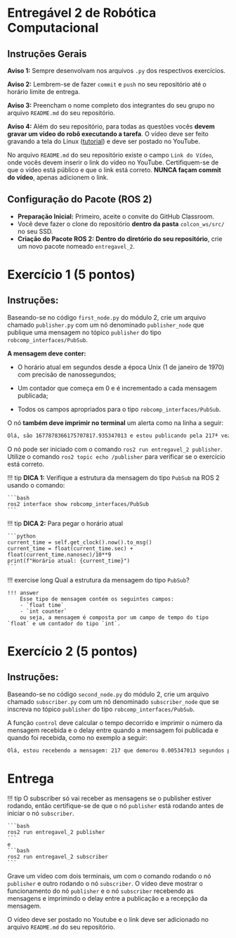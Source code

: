 # Entregável 2 de Robótica Computacional

## Instruções Gerais

**Aviso 1:** Sempre desenvolvam nos arquivos `.py` dos respectivos exercícios.

**Aviso 2:** Lembrem-se de fazer `commit` e `push` no seu repositório até o horário limite de entrega.

**Aviso 3:** Preencham o nome completo dos integrantes do seu grupo no arquivo `README.md` do seu repositório.

**Aviso 4:** Além do seu repositório, para todas as questões vocês **devem gravar um vídeo do robô executando a tarefa**. O vídeo deve ser feito gravando a tela do Linux ([tutorial](https://insper.github.io/robotica-computacional/screen_record/)) e deve ser postado no YouTube. 

No arquivo `README.md` do seu repositório existe o campo `Link do Vídeo`, onde vocês devem inserir o link do vídeo no YouTube. Certifiquem-se de que o vídeo está público e que o link está correto. **NUNCA façam commit do vídeo**, apenas adicionem o link.

## Configuração do Pacote (ROS 2)

- **Preparação Inicial:** Primeiro, aceite o convite do GitHub Classroom.
- Você deve fazer o clone do repositório **dentro da pasta** `colcon_ws/src/` no seu SSD.
- **Criação do Pacote ROS 2:** **Dentro do diretório do seu repositório**, crie um novo pacote nomeado `entregavel_2`.

# Exercício 1 (5 pontos)

## Instruções:
Baseando-se no código `first_node.py` do módulo 2, crie um arquivo chamado `publisher.py` com um nó denominado `publisher_node` que publique uma mensagem no tópico `publisher` do tipo `robcomp_interfaces/PubSub`. 

**A mensagem deve conter:**

* O horário atual em segundos desde a época Unix (1 de janeiro de 1970) com precisão de nanossegundos;

* Um contador que começa em 0 e é incrementado a cada mensagem publicada;

* Todos os campos apropriados para o tipo `robcomp_interfaces/PubSub`.

O nó **também deve imprimir no terminal** um alerta como na linha a seguir:

```bash
Olá, são 1677878366175707817.935347013 e estou publicando pela 217ª vez
```

O nó pode ser iniciado com o comando `ros2 run entregavel_2 publisher`.
Utilize o comando `ros2 topic echo /publisher` para verificar se o exercício está correto.

!!! tip
    **DICA 1:** Verifique a estrutura da mensagem do tipo `PubSub` na ROS 2 usando o comando:

    ```bash
    ros2 interface show robcomp_interfaces/PubSub
    ```

!!! tip
    **DICA 2:** Para pegar o horário atual

    ```python 
    current_time = self.get_clock().now().to_msg()
    current_time = float(current_time.sec) + float(current_time.nanosec)/10**9
    print(f"Horário atual: {current_time}")
    ```
!!! exercise long 
    Qual a estrutura da mensagem do tipo `PubSub`?

    !!! answer
        Esse tipo de mensagem contém os seguintes campos:
        - `float time`
        - `int counter`
        ou seja, a mensagem é composta por um campo de tempo do tipo `float` e um contador do tipo `int`.

# Exercício 2 (5 pontos)

## Instruções:
Baseando-se no código `second_node.py` do módulo 2, crie um arquivo chamado `subscriber.py` com um nó denominado `subscriber_node` que se inscreva no tópico `publisher` do tipo `robcomp_interfaces/PubSub`.

A função `control` deve calcular o tempo decorrido e imprimir o número da mensagem recebida e o delay entre quando a mensagem foi publicada e quando foi recebida, como no exemplo a seguir:

```bash
Olá, estou recebendo a mensagem: 217 que demorou 0.005347013 segundos para ser recebida
```

# Entrega

!!! tip
    O subscriber só vai receber as mensagens se o publisher estiver rodando, então certifique-se de que o nó `publisher` está rodando antes de iniciar o nó `subscriber`.
    
    ```bash
    ros2 run entregavel_2 publisher
    ```
    e
    ```bash
    ros2 run entregavel_2 subscriber
    ```

Grave um vídeo com dois terminais, um com o comando rodando o nó `publisher` e outro rodando o nó `subscriber`. O vídeo deve mostrar o funcionamento do nó `publisher` e o nó `subscriber` recebendo as mensagens e imprimindo o delay entre a publicação e a recepção da mensagem.

O vídeo deve ser postado no Youtube e o link deve ser adicionado no arquivo `README.md` do seu repositório.

